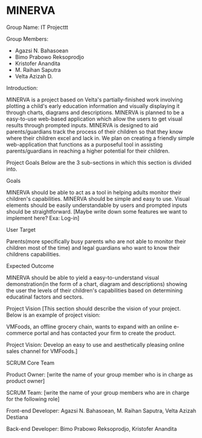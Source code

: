 # MINERVA
Group Name: IT Projecttt

Group Members:
- Agazsi N. Bahasoean
- Bimo Prabowo Reksoprodjo
- Kristofer Anandita
- M. Raihan Saputra
- Velta Azizah D.


Introduction:

MINERVA is a project based on Velta's partially-finished work involving plotting a child's early education information and visually displaying it through charts, diagrams and descriptions. MINERVA is planned to be a easy-to-use web-based application which allow the users to get visual results through prompted inputs. MINERVA is designed to aid parents/guardians track the process of their children so that they know where their children excel and lack in. We plan on creating a friendly simple web-application that functions as a purposeful tool in assisting parents/guardians in reaching a higher potential for their children. 


Project Goals
Below are the 3 sub-sections in which this section is divided into.

Goals

MINERVA should be able to act as a tool in helping adults monitor their children's capabilities. MINERVA should be simple and easy to use. Visual elements should be easily understandable by users and prompted inputs should be straightforward. [Maybe write down some features we want to implement here? Exa: Log-in]

User Target

Parents(more specifically busy parents who are not able to monitor their children most of the time) and legal guardians who want to know their childrens capabilities. 

Expected Outcome

MINERVA should be able to yield a easy-to-understand visual demonstration(in the form of a chart, diagram and descriptions) showing the user the levels of their children's capabilities based on determining educatinal factors and sectors. 


Project Vision
[This section should describe the vision of your project.  Below is an example of project vision:

VMFoods, an offline grocery chain, wants to expand with an online e-commerce portal and has contacted your firm to create the product.

Project Vision: Develop an easy to use and aesthetically pleasing online sales channel for VMFoods.]


SCRUM Core Team


Product Owner: [write the name of your group member who is in charge as product owner]


SCRUM Team: [write the name of your group members who are in charge for the following role]


Front-end Developer: Agazsi N. Bahasoean, M. Raihan Saputra, Velta Azizah Destiana


Back-end Developer: Bimo Prabowo Reksoprodjo, Kristofer Anandita
